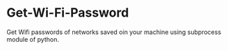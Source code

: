 # Get-Wi-Fi-Password
Get Wifi passwords of networks saved oin your machine using subprocess module of python.
